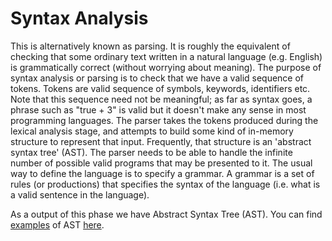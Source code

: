 # Syntax Analysis

This is alternatively known as parsing. It is roughly the equivalent of checking that some ordinary text written in
a natural language (e.g. English) is grammatically correct (without worrying about meaning). The purpose of syntax analysis
or parsing is to check that we have a valid sequence of tokens. Tokens are valid sequence of symbols,
keywords, identifiers etc. Note that this sequence need not be meaningful; as far as syntax goes, a phrase such
as "true + 3" is valid but it doesn't make any sense in most programming languages.  The parser takes the tokens produced
during the lexical analysis stage, and attempts to build some kind of in-memory structure to represent that input.
Frequently, that structure is an 'abstract syntax tree' (AST). The parser needs to be able to handle the infinite number
of possible valid programs that may be presented to it. The usual way to define the language is to specify a grammar.
A grammar is a set of rules (or productions) that specifies the syntax of the language (i.e. what is a valid sentence in the language).

As a output of this phase we have Abstract Syntax Tree (AST). You can find [examples](../../examples_ast) of AST [here](../../examples_ast).